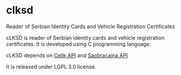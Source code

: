clksd
=====

Reader of Serbian Identity Cards and Vehicle Registration Certificates

cLKSD is reader of Serbian identity cards and vehicle registration certificates.
It is developed using C programming language.

cLKSD depends on [Celik API](http://www.mup.gov.rs/cms_lat/dokumenta.nsf/licna-karta-aplikacija.h)
and [Saobracajna API](http://www.mup.gov.rs/cms_lat/dokumenta.nsf/registracija-citac-saobracajne.h)

It is released under LGPL 3.0 license.

